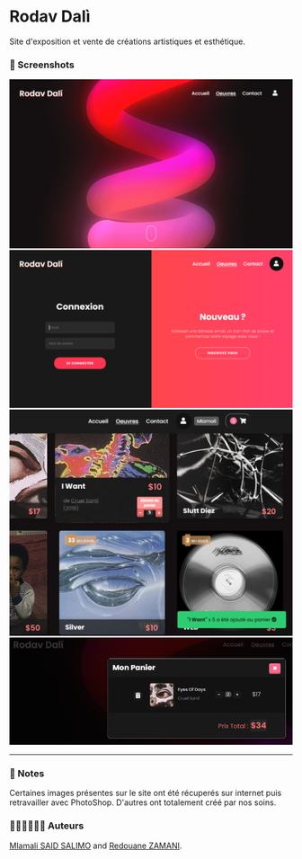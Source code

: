# Rodav Dalì
Site d'exposition et vente de créations artistiques et esthétique. 

### 📸 Screenshots 
![](img/index.png "Page d'accueil")
![](img/sign.png "SignUp - SignIn | Rodav Dalì")
![](img/produits4.png "Albums | Rodav Dalì")
![](img/panier.png "Mon Panier")

---
### 📌 Notes 
Certaines images présentes sur le site ont été récuperés sur internet puis retravailler avec PhotoShop. D'autres ont totalement créé par nos soins.<br>

### 👨🏾‍💻👨🏼‍💻 Auteurs
[Mlamali SAID SALIMO](https://www.linkedin.com/in/mlamalisaidsalimo) and [Redouane ZAMANI](https://www.linkedin.com/in/redouane-zamani-041184200/). <br/>


